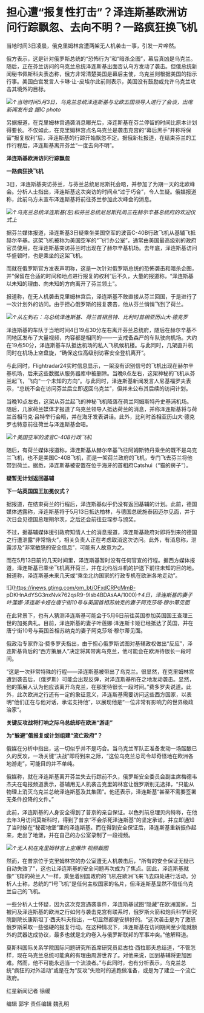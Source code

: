 # 担心遭“报复性打击”？泽连斯基欧洲访问行踪飘忽、去向不明？一路疯狂换飞机

当地时间3日凌晨，俄克里姆林宫遭两架无人机袭击一事，引发一片哗然。

俄方表示，这是针对俄罗斯总统的“恐怖行为”和“暗杀企图”，幕后真凶是乌克兰。随后，正在芬兰访问的乌克兰总统泽连斯基出面否认乌方发动了袭击。但俄总统新闻秘书佩斯科夫表态称，俄方非常清楚美国是幕后主使，乌克兰则根据美国的指示行事。美国白宫发言人卡琳·让-皮埃尔此前则表示，美国没有鼓励或允许乌克兰攻击其境外的目标。

![](https://inews.gtimg.com/om_bt/OpR6Wde01Y_xeT8TTHWofti9V54faYdc3iZXuhEsGunf8AA/1000)_↑当地时间5月3日，乌克兰总统泽连斯基与北欧五国领导人进行了会谈，出席新闻发布会
据IC photo_

另据报道，在克里姆林宫遇袭消息曝光后，泽连斯基在芬兰停留的时间比原本计划得要长。不仅如此，在克里姆林宫点名乌克兰是袭击克宫的“幕后黑手”并称将保留“报复权利”后，泽连斯基的行踪开始飘忽不定。据俄新社报道，在结束芬兰的工作行程后，泽连斯基离开芬兰“一度去向不明”。

**泽连斯基欧洲访问行踪飘忽**

**一路疯狂换飞机**

3日，泽连斯基突访芬兰，与芬兰总统尼尼斯托会晤，并参加了为期一天的北欧峰会。分析人士指出，泽连斯基这次突访的时间点“过于巧合”，令人生疑。俄媒报道称，此前乌方未宣布泽连斯基将前往芬兰参加此次峰会的消息。

![](https://inews.gtimg.com/om_bt/OrXxbdC_rR2WTIJakmtUI3BBcbxdubw0vmpAm8MCd_bP0AA/1000)_↑乌克兰总统泽连斯基(左)和芬兰总统尼尼斯托周三在赫尔辛基总统府的欢迎仪式上_

据芬兰媒体报道，泽连斯基3日疑乘坐美国空军的波音C-40B行政飞机从基辅飞抵赫尔辛基。这架飞机被称为美国空军的“飞行办公室”，通常由美国最高级别的政府官员使用，在泽连斯基突访芬兰时出现在了赫尔辛基机场。去年底，泽连斯基访问华盛顿时，也是乘坐的这架飞机。

而就在俄罗斯官方发表声明称，这是一次针对俄罗斯总统的恐怖袭击和暗杀企图，并“保留在合适的时间和地点进行报复的权利”后不久，大量的报道称，“泽连斯基以未知的理由、向未知的方向离开了芬兰领土”。

报道称，在无人机袭击克里姆林宫后，泽连斯基不敢直接从芬兰回国，于是进行了一次计划外的访问。由于担心俄罗斯的报复袭击，他从芬兰悄悄飞到了荷兰。

![](https://inews.gtimg.com/om_bt/OvYFNZTf5_IPTahaQ2xz2RRKM1M2klq5moTkNybMH3S9AAA/1000)_↑从左到右：乌总统泽连斯基、荷兰首相吕特、比利时首相亚历山大·德克罗_

泽连斯基的车队于当地时间4日19点30分左右离开芬兰总统府，随后在赫尔辛基不同地区发布了大量视频，内容都是相同的——一支戒备森严的车队驶向机场。大约在19点50分，泽连斯基车队抵达机场的私人飞机候机楼。与此同时，几架直升机同时在机场上空盘旋，“确保这位高级别访客安全登机离开”。

与此同时，Flightradar24实时信息显示，一架没有识别信号的飞机出现在赫尔辛基机场，后来这些数据从服务器库中被删除。当晚8点左右，这架神秘的飞机从芬兰起飞，飞向“一个未知的方向”。与此同时，泽连斯基新闻发言人尼基福罗夫表示，“总统不会在访问芬兰后立即返回乌克兰”，但并未公布其后续的访问计划。

当晚10点左右，这架从芬兰起飞的神秘飞机降落在荷兰阿姆斯特丹史基浦机场。随后，几家荷兰媒体才报道了乌克兰领导人抵达荷兰的消息，并称泽连斯基将与荷兰首相马克·吕特举行会晤，并在海牙发表讲话。此外，比利时首相亚历山大·德克罗也特意前往荷兰与泽连斯基会晤。

![](https://inews.gtimg.com/om_bt/OYoUj4DIwZVweagJmDzjqAWOI37mYvM6Xwx4k4beec2LoAA/1000)_↑美国空军的波音C-40B行政飞机_

随后，有荷兰媒体报道称，泽连斯基从赫尔辛基飞往阿姆斯特丹乘坐的既不是乌克兰飞机，也不是美国C-40B飞机，而是一架荷兰政府的飞机，专门飞去芬兰将他带到荷兰。据悉，泽连斯基被安置在位于海牙的首相府Catshui（“猫的房子”）。

**疑暂无计划返回基辅**

**下一站英国国王加冕仪式？**

据报道，在结束荷兰的行程后，泽连斯基似乎仍没有返回基辅的计划。此前，德国媒体透露称，泽连斯基将于5月13日抵达柏林，与德国总统施泰因迈尔见面，并于次日会见德国总理朔尔茨，之后还会前往亚琛参与颁奖。

不过，据基辅媒体援引政府知情人士的消息报道，泽连斯基政府对即将到来的德国之行遭泄露“非常恼火”，相关负责人正在考虑取消这次访问。此外，有消息称，泄露涉及“非常敏感的安全信息”，可能有人故意为之。

而在5月13日前的几天时间里，泽连斯基暂时没有任何官宣的行程。据西方媒体报道，泽连斯基已乘坐飞机离开荷兰，并在北约战斗机的护送下前往未知的目的地。报道称，泽连斯基未来几天或“乘坐北约国家的行政专机在欧洲各地走动”。

![](https://inews.gtimg.com/om_bt/OFxdCRPcMmB-
pDKHnAdYSG3nxNvk762qsR9-9Isb4BDAsAA/1000)_↑4日，泽连斯基的妻子叶莲娜·泽连斯卡娅在唐宁街10号与英国首相苏纳克的妻子阿克莎塔·穆尔蒂见面_

在此背景下，也有人猜测泽连斯基可能会于5月6日前往英国参加英国国王查理三世的加冕典礼。目前，泽连斯基的妻子叶莲娜·泽连斯卡娅已经抵达了英国，并在唐宁街10号与英国首相苏纳克的妻子阿克莎塔·穆尔蒂见面。

俄政治专家乔治·费多罗夫指出，由于担心俄罗斯试图对基辅政权做出“反应”，泽连斯基背后的“西方策展人”决定将其带离乌克兰，他可能会在欧洲待很长一段时间。

“这是一次非常特殊的行程——泽连斯基被带出了乌克兰。很显然，在克里姆林宫遭到袭击后，（俄罗斯）可能会出现反弹，对泽连斯基所在之地发动袭击。显然，他的策展人认为他应该离开乌克兰，在那里待很长一段时间。”费多罗夫说道。此外，此次欧洲之行还有一定的象征意义，泽连斯基需要访问这些西方国家，以表明“他们正在与他对话，承诺支持他”，以展现他是“一位非常有影响力的世界级政治家”。

**关键反攻战将打响之际乌总统却在欧洲“游走”**

**为“躲避”俄报复或计划组建“流亡政府”？**

俄媒在分析中指出，这一切似乎并不是巧合。当乌克兰军队正准备发动一场酝酿已久的反攻，一场关键“决战”即将到来之际，“这位乌克兰总司令却奇怪地在欧洲各地游走”，可能目的并不单纯。

俄媒称，就在泽连斯基离开芬兰失去行踪前不久，俄罗斯安全委员会副主席梅德韦杰夫在电报频道表示，基辅用无人机袭击克里姆林宫让俄罗斯别无选择，“只能从物理上消灭乌克兰总统泽连斯基及其集团”。他还表示，泽连斯基“甚至不需要签署无条件投降的文件。”

此前，泽连斯基的人身安全得到了普京的亲自保证。以色列前总理贝内特称，在他去年3月访问莫斯科时，得到了普京“不会杀死泽连斯基”的坚定承诺，并立即通知了当时躲在“秘密地堡”里的泽连斯基。而在得到安全保证后，泽连斯基重新振作起来，走出了地堡，并在自己的办公室录制了一段视频。

![](https://inews.gtimg.com/om_bt/OKwG64vdJiH5qt3ppMkwTnzKYzzxYQhWnJuis9ol1O6GwAA/1000)_↑无人机在克里姆林宫上空爆炸
视频截图_

然而，在普京位于克里姆林宫的办公室遭无人机袭击后，“所有的安全保证无疑已自动失效了”，这也让泽连斯基的安全问题再次成为了焦点。因此，泽连斯基就像“飞翔的荷兰人”一样，乘坐着别国政府的飞机在欧洲飞来飞去四处进行活动。分析人士称，总统的“1号飞机”是任何主权国家的名片，但泽连斯基显然不信任乌克兰自己的飞机。

一些分析人士怀疑，因为这次克宫遇袭事件，泽连斯基试图“隐藏”在欧洲国家。当被问及泽连斯基的欧洲之行如何与袭击克宫有联系时，俄罗斯火箭和炮兵科学研究院副院长康斯坦丁·西夫科夫指出，一切显然都是安排好的。“这次袭击是为了激怒俄罗斯采取一些强硬的报复行动。在这种情况下，泽连斯基在访问期间至少能就额外的武器达成协议，最多也就是北约卷入与俄罗斯联邦的军事冲突。”他解释道。

莫斯科国际关系学院国际问题研究所首席研究员尼古拉·西拉耶夫总结道，“不管怎样，现在乌克兰总统可能真的有理由周游世界了。对他来说，回到基辅将更加困难。然而，他不可能永远当一个流浪者。”与此同时，也有分析表示，乌克兰总统“疯狂的对外活动”或是在为“反攻”失败时的逃跑做准备，或是为了建立一个流亡政府。

红星新闻记者 徐缓

编辑 郭宇 责任编辑 魏孔明

